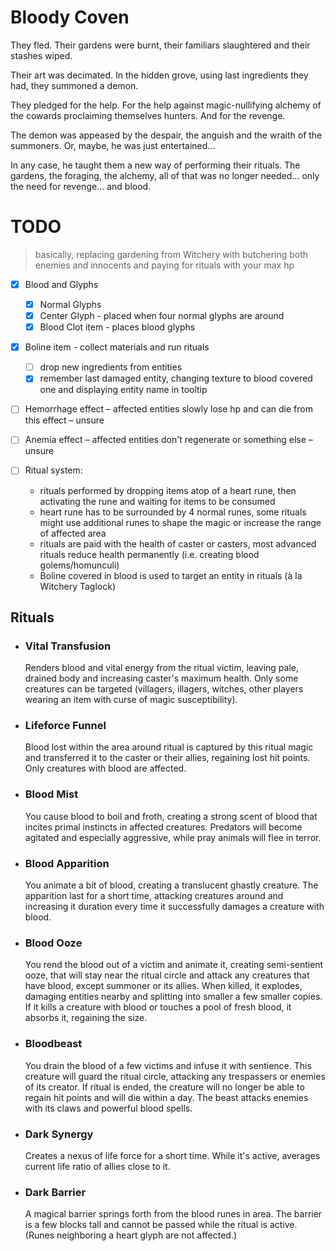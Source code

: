 # Bloody Coven

They fled. Their gardens were burnt, their familiars slaughtered and their stashes wiped.

Their art was decimated. In the hidden grove, using last ingredients they had, they summoned a demon.

They pledged for the help. For the help against magic-nullifying alchemy of the cowards proclaiming themselves hunters. And for the revenge.

The demon was appeased by the despair, the anguish and the wraith of the summoners. Or, maybe, he was just entertained...

In any case, he taught them a new way of performing their rituals. The gardens, the foraging, the alchemy, all of that was no longer needed... only the need for revenge... and blood.

# TODO

> basically, replacing gardening from Witchery with butchering both enemies and innocents and paying for rituals with your max hp

- [x] Blood and Glyphs
  - [x] Normal Glyphs
  - [x] Center Glyph - placed when four normal glyphs are around
  - [x] Blood Clot item - places blood glyphs

- [x] Boline item - collect materials and run rituals
  - [ ] drop new ingredients from entities
  - [x] remember last damaged entity, changing texture to blood covered one and displaying entity name in tooltip

- [ ] Hemorrhage effect – affected entities slowly lose hp and can die from this effect – unsure
- [ ] Anemia effect – affected entities don't regenerate or something else – unsure

- [ ] Ritual system:
    * rituals performed by dropping items atop of a heart rune, then activating the rune and waiting for items to be consumed
    * heart rune has to be surrounded by 4 normal runes, some rituals might use additional runes to shape the magic or increase the range of affected area
    * rituals are paid with the health of caster or casters, most advanced rituals reduce health permanently (i.e. creating blood golems/homunculi)
    * Boline covered in blood is used to target an entity in rituals (à la Witchery Taglock)

## Rituals

- ### Vital Transfusion

  Renders blood and vital energy from the ritual victim, leaving pale, drained body and increasing caster's maximum health. Only some creatures can be targeted (villagers, illagers, witches, other players wearing an item with curse of magic susceptibility).

- ### Lifeforce Funnel
  
  Blood lost within the area around ritual is captured by this ritual magic and transferred it to the caster or their allies, regaining lost hit points. Only creatures with blood are affected.

- ### Blood Mist

  You cause blood to boil and froth, creating a strong scent of blood that incites primal instincts in affected creatures. Predators will become agitated and especially aggressive, while pray animals will flee in terror.

- ### Blood Apparition

  You animate a bit of blood, creating a translucent ghastly creature. The apparition last for a short time, attacking creatures around and increasing it duration every time it successfully damages a creature with blood.

- ### Blood Ooze

  You rend the blood out of a victim and animate it, creating semi-sentient ooze, that will stay near the ritual circle and attack any creatures that have blood, except summoner or its allies. When killed, it explodes, damaging entities nearby and splitting into smaller a few smaller copies. If it kills a creature with blood or touches a pool of fresh blood, it absorbs it, regaining the size.

- ### Bloodbeast

  You drain the blood of a few victims and infuse it with sentience. This creature will guard the ritual circle, attacking any trespassers or enemies of its creator. If ritual is ended, the creature will no longer be able to regain hit points and will die within a day. The beast attacks enemies with its claws and powerful blood spells.

- ### Dark Synergy
  
  Creates a nexus of life force for a short time. While it's active, averages current life ratio of allies close to it.

- ### Dark Barrier

  A magical barrier springs forth from the blood runes in area. The barrier is a few blocks tall and cannot be passed while the ritual is active. (Runes neighboring a heart glyph are not affected.)